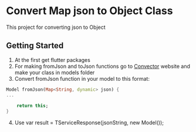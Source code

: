# Convert Map json to Object Class

This project for converting json to Object

## Getting Started
1. At the first get flutter packages
2. For making fromJson and toJson functions go to [Convector](https://javiercbk.github.io/json_to_dart/ "Convector")
 website and make your class in models folder
3. Convert fromJson function in your model to this format:   
```dart
Model fromJson(Map<String, dynamic> json) {
...
    
    return this;    
} 
```
4. Use  var result = TServiceResponse<Model>(jsonString, new Model());